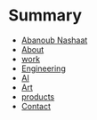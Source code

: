 # Summary

- [Abanoub Nashaat](./index.md)
- [About]()
- [work]()
- [Engineering]()
- [AI]()
- [Art]()
- [products]()
- [Contact]()